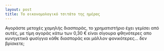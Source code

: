 ```yaml
---
layout: post
title: Το οικονομολογικό τσιτάτο της ημέρας
---
```


Αγοράστε μετοχές χαμηλής διασποράς, το χρηματιστήριο έχει γεμίσει από αυτές, με τίμη αγοράς κάτω των 0,30 € είναι σίγουρα φθηνότερες απο κυνηγετικά φυσίγγια κάθε διασποράς και μάλλον φονικότερες… δεν βρίσκετε;
